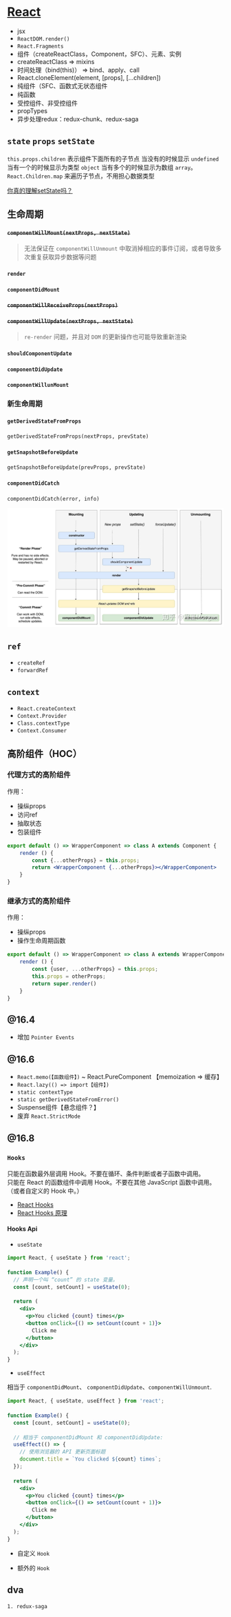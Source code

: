 # [React](https://zh-hans.reactjs.org/)

* jsx
* `ReactDOM.render()`
* `React.Fragments`
* 组件（createReactClass，Component，SFC）、元素、实例
* createReactClass => mixins
* 时间处理（bind(this)） => bind、apply、call
* React.cloneElement(element, [props], [...children])
*  纯组件（SFC、函数式无状态组件
* 纯函数
* 受控组件、非受控组件
* propTypes
* 异步处理redux：redux-chunk、redux-saga

<TOC/>

## `state` `props` `setState`
`this.props.children` 表示组件下面所有的子节点
当没有的时候显示 `undefined` 当有一个的时候显示为类型 `object` 当有多个的时候显示为数组 `array`。
`React.Children.map` 来遍历子节点，不用担心数据类型

[你真的理解setState吗？](https://zhuanlan.zhihu.com/p/39512941)

## 生命周期
#### ~~`componentWillMount(nextProps, nextState)`~~
> 无法保证在 `componentWillUnmount` 中取消掉相应的事件订阅，或者导致多次重复获取异步数据等问题

#### `render`
#### `componentDidMount`
#### ~~`componentWillReceiveProps(nextProps)`~~
#### ~~`componentWillUpdate(nextProps, nextState)`~~
> `re-render` 问题，并且对 `DOM` 的更新操作也可能导致重新渲染

#### `shouldComponentUpdate`
#### `componentDidUpdate`
#### `componentWillunMount`

### 新生命周期
#### `getDerivedStateFromProps`
`getDerivedStateFromProps(nextProps, prevState)`

#### `getSnapshotBeforeUpdate`
`getSnapshotBeforeUpdate(prevProps, prevState)`

#### `componentDidCatch`

`componentDidCatch(error, info)`

![lifecycle](./images/lifecycle.jpg)

## `ref`
* `createRef`
* `forwardRef`

## `context`
* `React.createContext`
* `Context.Provider`
* `Class.contextType`
* `Context.Consumer`

##  高阶组件（HOC）
### 代理方式的高阶组件
作用：
* 操纵props
* 访问ref
* 抽取状态
* 包装组件
```jsx harmony
export default () => WrapperComponent => class A extends Component {
    render () {
        const {...otherProps} = this.props;
        return <WrapperComponent {...otherProps}></WrapperComponent>
    }
}
```

### 继承方式的高阶组件
作用：
* 操纵props
* 操作生命周期函数
```jsx harmony
export default () => WrapperComponent => class A extends WrapperComponent {
    render () {
        const {user, ...otherProps} = this.props;
        this.props = otherProps;
        return super.render()
    }
}
```

## @16.4
* 增加 `Pointer Events`

## @16.6
* `React.memo(【函数组件】)` ~ React.PureComponent   【memoization => 缓存】
* `React.lazy(() => import【组件】)`
* `static contextType`
* `static getDerivedStateFromError()`
* Suspense组件【悬念组件？】
* 废弃 `React.StrictMode`

## @16.8
### `Hooks`

只能在函数最外层调用 Hook。不要在循环、条件判断或者子函数中调用。<br/>
只能在 React 的函数组件中调用 Hook。不要在其他 JavaScript 函数中调用。（或者自定义的 Hook 中。）

* [React Hooks](https://zh-hans.reactjs.org/docs/hooks-intro.html)
* [React Hooks 原理](https://github.com/brickspert/blog/issues/26)

#### Hooks Api
* `useState`
```jsx
import React, { useState } from 'react';

function Example() {
  // 声明一个叫 “count” 的 state 变量。
  const [count, setCount] = useState(0);

  return (
    <div>
      <p>You clicked {count} times</p>
      <button onClick={() => setCount(count + 1)}>
        Click me
      </button>
    </div>
  );
}
```
* `useEffect`

相当于 `componentDidMount`、 `componentDidUpdate`、`componentWillUnmount`.
```jsx
import React, { useState, useEffect } from 'react';

function Example() {
  const [count, setCount] = useState(0);

  // 相当于 componentDidMount 和 componentDidUpdate:
  useEffect(() => {
    // 使用浏览器的 API 更新页面标题
    document.title = `You clicked ${count} times`;
  });

  return (
    <div>
      <p>You clicked {count} times</p>
      <button onClick={() => setCount(count + 1)}>
        Click me
      </button>
    </div>
  );
}
```
* 自定义 `Hook`

* 额外的 `Hook`

## dva
```
1. redux-saga
```
